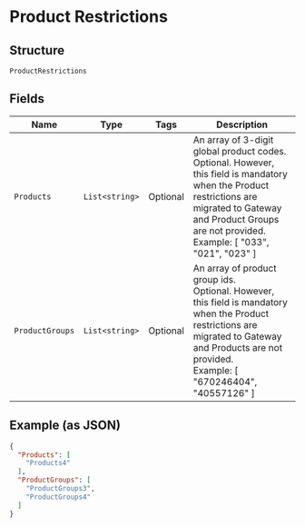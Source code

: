 
# Product Restrictions

## Structure

`ProductRestrictions`

## Fields

| Name | Type | Tags | Description |
|  --- | --- | --- | --- |
| `Products` | `List<string>` | Optional | An array of 3-digit global product codes.<br>Optional. However, this field is mandatory when the Product restrictions are migrated to Gateway and Product Groups are not provided.<br>Example: [ "033", "021", "023" ] |
| `ProductGroups` | `List<string>` | Optional | An array of product group ids.<br>Optional. However, this field is mandatory when the Product restrictions are migrated to Gateway and Products are not provided.<br>Example: [ "670246404", "40557126" ] |

## Example (as JSON)

```json
{
  "Products": [
    "Products4"
  ],
  "ProductGroups": [
    "ProductGroups3",
    "ProductGroups4"
  ]
}
```

